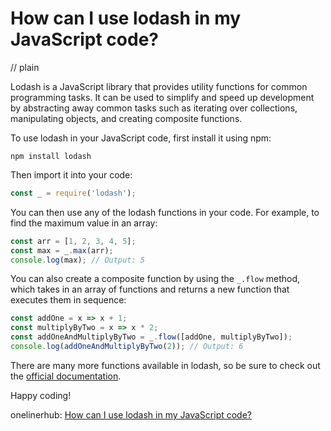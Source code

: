 # How can I use lodash in my JavaScript code?
// plain

Lodash is a JavaScript library that provides utility functions for common programming tasks. It can be used to simplify and speed up development by abstracting away common tasks such as iterating over collections, manipulating objects, and creating composite functions.

To use lodash in your JavaScript code, first install it using npm:

```
npm install lodash
```

Then import it into your code:

```javascript
const _ = require('lodash');
```

You can then use any of the lodash functions in your code. For example, to find the maximum value in an array:

```javascript
const arr = [1, 2, 3, 4, 5];
const max = _.max(arr);
console.log(max); // Output: 5
```

You can also create a composite function by using the `_.flow` method, which takes in an array of functions and returns a new function that executes them in sequence:

```javascript
const addOne = x => x + 1;
const multiplyByTwo = x => x * 2;
const addOneAndMultiplyByTwo = _.flow([addOne, multiplyByTwo]);
console.log(addOneAndMultiplyByTwo(2)); // Output: 6
```

There are many more functions available in lodash, so be sure to check out the [official documentation](https://lodash.com/docs/).

Happy coding!

onelinerhub: [How can I use lodash in my JavaScript code?](https://onelinerhub.com/javascript-lodash/how-can-i-use-lodash-in-my-javascript-code)